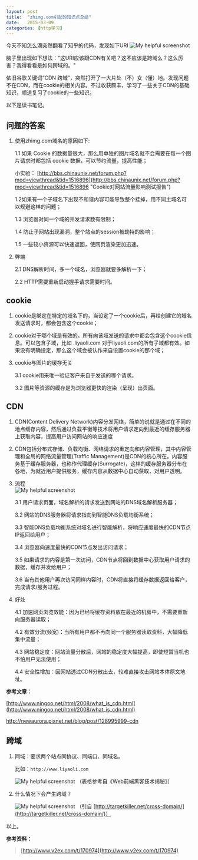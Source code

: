 ```yaml
---
layout: post
title:  "zhimg.com引起的知识点总结"
date:   2015-03-09
categories: [http学习]
---
```

今天不知怎么滴突然翻看了知乎的代码，发现如下URI ![My helpful screenshot](/images/posts/2015030802.png)

脑子里出现如下想法："这URI应该跟CDN有关吧？这不应该是跨域么？这么厉害？我得看看是如何跨域的。"

依旧谷歌关键词“CDN 跨域”，突然打开了一大片处（不）女（懂）地。发现问题不在CDN，而在cookie的相关内容。不过收获颇丰，学习了一些关于CDN的基础知识，顺道复习了cookie的一些知识。

以下是读书笔记。


## 问题的答案

1. 使用zhimg.com域名的原因如下:

    1.1 如果 Cookie 的数据量很大，那么用单独的图片域名就不会需要在每一个图片请求时都包括 cookie 数据，可以节约流量，提高性能；

	小实验： [http://bbs.chinaunix.net/forum.php?mod=viewthread&tid=1516896](http://bbs.chinaunix.net/forum.php?mod=viewthread&tid=1516896 "Cookie对网站流量影响测试报告")

    1.2如果有一个子域名下出现不和谐内容可能导致整个挂掉，用不同主域名可以规避这样的问题；

    1.3 浏览器对同一个域的并发请求数有限制；

    1.4 防止子网站出现漏洞，整个站点的session被劫持的影响；

    1.5 一些较小资源可以快速返回，使网页渲染更加迅速。

2. 弊端

    2.1 DNS解析时间，多一个域名，浏览器就要多解析一下；

    2.2 HTTP需要重新启动握手请求需要时间。

## cookie
1. cookie是绑定在特定的域名下的，当设定了一个cookie后，再给创建它的域名发送请求时，都会包含这个cookie；

2. cookie对于哪个域是有效的。所有向该域发送的请求中都会包含这个cookie信息。可以包含子域，比如 .liyaoli.com 对于liyaoli.com的所有子域都有效。如果没有明确设定，那么这个域会被认作来自设置cookie的那个域；

3. cookie与图片的缓存无关

    3.1 cookie用来唯一验证客户来自于发送的哪个请求。

    3.2 图片等资源的缓存是为浏览器更快的渲染（呈现）出页面。




## CDN
1. CDN(Content Delivery Network)内容分发网络，简单的说就是通过在不同的地点缓存内容，然后通过负载平衡等技术将用户请求定向到最近的缓存服务器上获取内容，提高用户访问网站的响应速度

2. CDN包括分布式存储、负载均衡、网络请求的重定向和内容管理，其中内容管理和全局的网络流量管理(Traffic Management)是CDN的核心所在。内容服务基于缓存服务器，也称作代理缓存(Surrogate)，这样的缓存服务器分布在各地，为就近用户提供服务，缓存内容从数据中心自动获取，对用户透明。

3. 流程  
   ![My helpful screenshot](/images/posts/2015030901.jpg)

    3.1 用户请求页面，域名解析的请求发送到网站的DNS域名解析服务器；

    3.2 网站的DNS服务器将请求指向到智能DNS负载均衡系统；

    3.3 智能DNS负载均衡系统对域名进行智能解析，将响应速度最快的CDN节点IP返回给用户；

    3.4 浏览器向速度最快的CDN节点发出访问请求；

    3.5 如果请求的内容是第一次访问，CDN节点将回到数据中心获取用户请求的数据，缓存并发给用户；

    3.6 当有其他用户再次访问同样内容时，CDN将直接将缓存数据返回给客户，完成请求/服务过程。

4. 好处

    4.1 加速网页浏览效能：因为已经将缓存资料放在最近的机房中，不需要重新向服务器读取；

    4.2 有效分流(频宽)：当所有用户都不再向同一个服务器读取资料，大幅降低集中流量；

    4.3 网站稳定度：网站流量分散后，网站的稳定度大幅提高，即使短暂当机也不怕用户无法使用；

    4.4 安全性增加：因网站透过CDN分散出去，较难直接攻击网站本体原文地址。

**参考文章：**

[http://www.ningoo.net/html/2008/what_is_cdn.html](http://www.ningoo.net/html/2008/what_is_cdn.html)

[http://newaurora.pixnet.net/blog/post/128995999-cdn ](http://newaurora.pixnet.net/blog/post/128995999-cdn )


## 跨域
1. 同域：要求两个站点同协议、同端口、同域名。

    比如：`http://www.liyaoli.com`

    ![My helpful screenshot](/images/posts/2015030801.png) （表格参考自《Web前端黑客技术揭秘》）
2. 什么情况下会产生跨域？

     ![My helpful screenshot](/images/posts/2015030902.png) （引自 [http://targetkiller.net/cross-domain/](http://targetkiller.net/cross-domain/)）


以上。

**参考资料：**

> [http://www.v2ex.com/t/170974](http://www.v2ex.com/t/170974)

